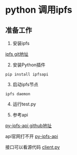 
# python 调用ipfs

## 准备工作
1. 安装ipfs

[ipfs git地址](https://github.com/ipfs)

2. 安装Python插件
```
pip install ipfsapi

```

3. 启动ipfs节点
```
ipfs daemon
```

4. 运行test.py

5. 参考api

[py-ipfs-api github地址](https://github.com/ipfs/py-ipfs-api)

api官网打不开
[py-ipfs-api](https://ipfs.io/ipns/QmZ86ow1byeyhNRJEatWxGPJKcnQKG7s51MtbHdxxUddTH/Software/Python/ipfsapi/)

接口可以看源代码
[client.py](https://github.com/ipfs/py-ipfs-api/blob/master/ipfsapi/client.py)
